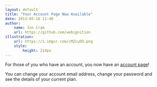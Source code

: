```yaml
---
layout: default
title: "Your Account Page Now Available"
date: 2013-05-16 11:40
author:
    name: Jon Cram
    url: https://github.com/webignition
illustration:
    url: https://i.imgur.com/cMZcuOO.png
    style:
        height: 214px
---
```


For those of you who have an account, you now have an [account page](https://gears.simplytestable.com/account/)!

You can change your account email address, change your password
and see the details of your current plan.
